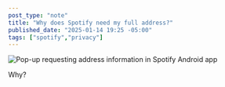 ```yaml
---
post_type: "note" 
title: "Why does Spotify need my full address?"
published_date: "2025-01-14 19:25 -05:00"
tags: ["spotify","privacy"]
---
```


![Pop-up requesting address information in Spotify Android app](http://cdn.lqdev.tech/files/images/spotify-missing-information.png)

Why?  